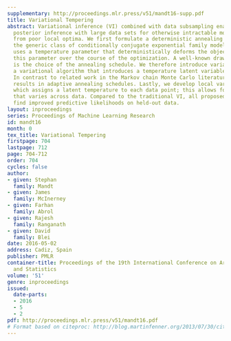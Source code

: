 ```yaml
---
supplementary: http://proceedings.mlr.press/v51/mandt16-supp.pdf
title: Variational Tempering
abstract: Variational inference (VI) combined with data subsampling enables approximate
  posterior inference with large data sets for otherwise intractable models, but suffers
  from poor local optima. We first formulate a deterministic annealing approach for
  the generic class of conditionally conjugate exponential family models. This algorithm
  uses a temperature parameter that deterministically deforms the objective and reduces
  this parameter over the course of the optimization. A well-known drawback in annealing
  is the choice of the annealing schedule. We therefore introduce variational tempering,
  a variational algorithm that introduces a temperature latent variable to the model.
  In contrast to related work in the Markov chain Monte Carlo literature, this algorithm
  results in adaptive annealing schedules. Lastly, we develop local variational tempering,
  which assigns a latent temperature to each data point; this allows for dynamic annealing
  that varies across data. Compared to the traditional VI, all proposed approaches
  find improved predictive likelihoods on held-out data.
layout: inproceedings
series: Proceedings of Machine Learning Research
id: mandt16
month: 0
tex_title: Variational Tempering
firstpage: 704
lastpage: 712
page: 704-712
order: 704
cycles: false
author:
- given: Stephan
  family: Mandt
- given: James
  family: McInerney
- given: Farhan
  family: Abrol
- given: Rajesh
  family: Ranganath
- given: David
  family: Blei
date: 2016-05-02
address: Cadiz, Spain
publisher: PMLR
container-title: Proceedings of the 19th International Conference on Artificial Intelligence
  and Statistics
volume: '51'
genre: inproceedings
issued:
  date-parts:
  - 2016
  - 5
  - 2
pdf: http://proceedings.mlr.press/v51/mandt16.pdf
# Format based on citeproc: http://blog.martinfenner.org/2013/07/30/citeproc-yaml-for-bibliographies/
---
```

